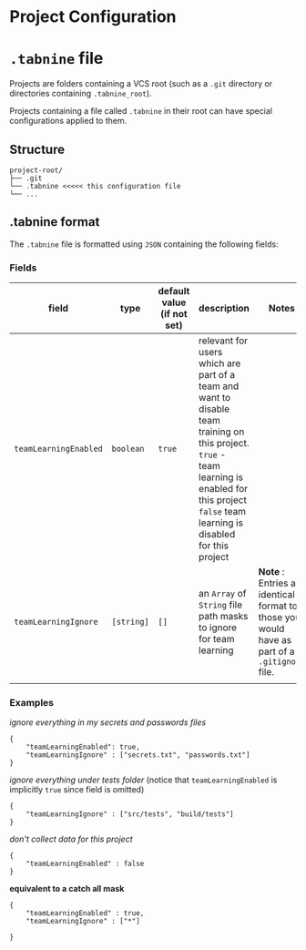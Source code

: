 # Project Configuration

# `.tabnine` file

Projects are folders containing a VCS root (such as a `.git` directory or directories containing `.tabnine_root`).

Projects containing a file called `.tabnine` in their root can have special configurations applied to them.

## Structure

```
project-root/
├── .git
└── .tabnine <<<<< this configuration file
└── ...
```


## .tabnine format
The `.tabnine` file is formatted using `JSON` containing the following fields:

### Fields

| field                 | type       | default value (if not set)     | description                                                                                                                                                                                            | Notes                                                                                                |
|-----------------------|------------|--------------------------------|--------------------------------------------------------------------------------------------------------------------------------------------------------------------------------------------------------|------------------------------------------------------------------------------------------------------|
| `teamLearningEnabled` | `boolean`  | `true`                         | relevant for users which are part of a team and want to disable team training on this project. `true` - team learning is enabled for this project  `false` team learning is disabled for this project  |                                                                                                      |
| `teamLearningIgnore`  | `[string]` | `[]` | an `Array` of `String` file path masks to ignore for team learning                                                                                                           | **Note** : Entries are identical in format to those you would have as part of a  `.gitignore`  file. |
|                       |            |                                |                                                                                                                                                                                                        |                                                                                                      |

### Examples
*ignore everything in my secrets and passwords files*
```
{
    "teamLearningEnabled": true,
    "teamLearningIgnore" : ["secrets.txt", "passwords.txt"]
}
```
*ignore everything under tests folder*
(notice that `teamLearningEnabled` is implicitly `true` since field is omitted)

```
{
    "teamLearningIgnore" : ["src/tests", "build/tests"]
}
```

*don't collect data for this project*
```
{
    "teamLearningEnabled" : false
}
```
**equivalent to a catch all mask**
```
{
    "teamLearningEnabled" : true,
    "teamLearningIgnore" : ["*"]

}
```